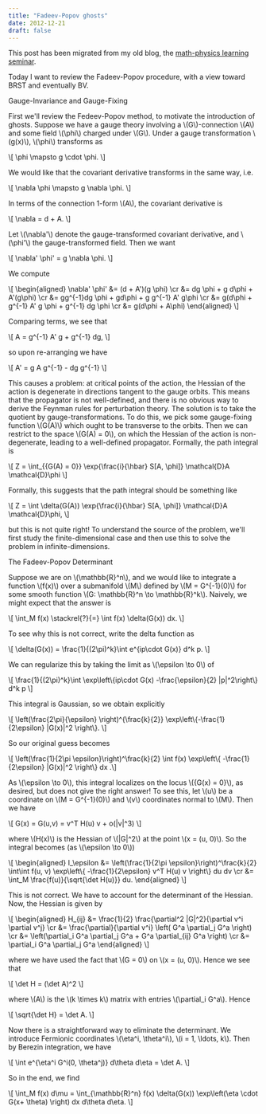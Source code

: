 ```yaml
---
title: "Fadeev-Popov ghosts"
date: 2012-12-21
draft: false
---
```


This post has been migrated from my old blog, the [math-physics learning seminar](https://mathphysseminar.blogspot.com/).


Today I want to review the Fadeev-Popov procedure, with a view toward BRST and eventually BV.


Gauge-Invariance and Gauge-Fixing


First we'll review the Fedeev-Popov method, to motivate the introduction of ghosts. Suppose we have a gauge theory involving a \\(G\\)-connection \\(A\\) and some field \\(\phi\\) charged under \\(G\\). Under a gauge transformation \\(g(x)\\), \\(\phi\\) transforms as

\\[ \phi \mapsto g \cdot \phi. \\]

We would like that the covariant derivative transforms in the same way, i.e.

\\[ \nabla \phi \mapsto g \nabla \phi. \\]

In terms of the connection 1-form \\(A\\), the covariant derivative is

\\[ \nabla = d + A. \\]

Let \\(\nabla'\\) denote the gauge-transformed covariant derivative, and \\(\phi'\\) the gauge-transformed field. Then we want

\\[ \nabla' \phi' = g \nabla \phi. \\]

We compute

\\[ \\begin{aligned}
\nabla' \phi' &= (d + A')(g \phi) \cr
&= dg \phi + g d\phi + A'(g\phi) \cr
&= gg^{-1}dg \phi + gd\phi + g g^{-1} A' g\phi \cr
&= g(d\phi + g^{-1} A' g \phi + g^{-1} dg \phi \cr
&= g(d\phi + A\phi)
\\end{aligned} \\]

Comparing terms, we see that

\\[ A = g^{-1} A' g + g^{-1} dg, \\]

so upon re-arranging we have

\\[ A' = g A g^{-1} - dg g^{-1} \\]


This causes a problem: at critical points of the action, the Hessian of the action is degenerate in directions tangent to the gauge orbits. This means that the propagator is not well-defined, and there is no obvious way to derive the Feynman rules for perturbation theory. The solution is to take the quotient by gauge-transformations. To do this, we pick some gauge-fixing function \\(G(A)\\) which ought to be transverse to the orbits. Then we can restrict to the space \\(G(A) = 0\\), on which the Hessian of the action is non-degenerate, leading to a well-defined propagator. Formally, the path integral is

\\[ Z = \int_{\{G(A) = 0\}} \exp{\frac{i}{\hbar} S[A, \phi]} \mathcal{D}A \mathcal{D}\phi  \\]

Formally, this suggests that the path integral should be something like

\\[ Z = \int \delta(G(A)) \exp{\frac{i}{\hbar} S[A, \phi]} \mathcal{D}A \mathcal{D}\phi, \\]

but this is not quite right! To understand the source of the problem, we'll first study the finite-dimensional case and then use this to solve the problem in infinite-dimensions.



The Fadeev-Popov Determinant


Suppose we are on \\(\mathbb{R}^n\\), and we would like to integrate a function \\(f(x)\\) over a submanifold \\(M\\) defined by \\(M = G^{-1}(0)\\) for some smooth function \\(G: \mathbb{R}^n \to \mathbb{R}^k\\). Naively, we might expect that the answer is

\\[ \int_M f(x) \stackrel{?}{=} \int f(x) \delta(G(x)) dx. \\]

To see why this is not correct, write the delta function as

\\[ \delta(G(x)) = \frac{1}{(2\pi)^k}\int e^{ip\cdot G(x)} d^k p. \\]

We can regularize this by taking the limit as \\(\epsilon \to 0\\) of

\\[ \frac{1}{(2\pi)^k}\int \exp\left\\{ip\cdot G(x) -\frac{\epsilon}{2} |p|^2\right\\} d^k p \\]

This integral is Gaussian, so we obtain explicitly

\\[ \left(\frac{2\pi}{\epsilon} \right)^{\frac{k}{2}} \exp\left\\{-\frac{1}{2\epsilon} |G(x)|^2 \right\\}. \\]

So our original guess becomes

\\[ \left(\frac{1}{2\pi \epsilon}\right)^\frac{k}{2} \int f(x) \exp\left\\{ -\frac{1}{2\epsilon} |G(x)|^2 \right\\} dx .\\]

As \\(\epsilon \to 0\\), this integral localizes on the locus \\(\{G(x) = 0\}\\), as desired, but does not give the right answer! To see this, let \\(u\\) be a coordinate on \\(M = G^{-1}(0)\\) and \\(v\\) coordinates normal to \\(M\\). Then we have

\\[ G(x) = G(u,v) = v^T H(u) v + o(|v|^3) \\]

where \\(H(x)\\) is the Hessian of \\(|G|^2\\) at the point \\(x = (u, 0)\\). So the integral becomes (as \\(\epsilon \to 0\\))

\\[ \\begin{aligned}
I_\epsilon &= \left(\frac{1}{2\pi \epsilon}\right)^\frac{k}{2} \int\int
 f(u, v) \exp\left\\{ -\frac{1}{2\epsilon} v^T H(u) v \right\\} du dv \cr
&= \int_M \frac{f(u)}{\sqrt{\det H(u)}} du.
\\end{aligned} \\]

This is not correct. We have to account for the determinant of the Hessian. Now, the Hessian is given by

\\[ \\begin{aligned}
H_{ij} &= \frac{1}{2} \frac{\partial^2 |G|^2}{\partial v^i \partial v^j} \cr
&= \frac{\partial}{\partial v^i} \left( G^a \partial_j G^a \right) \cr
&=  \left(\partial_i G^a \partial_j G^a + G^a \partial_{ij} G^a \right) \cr
&=  \partial_i G^a \partial_j G^a
\\end{aligned} \\]

where we have used the fact that \\(G = 0\\) on \\(x = (u, 0)\\). Hence we see that

\\[ \det H = (\det A)^2 \\]

where \\(A\\) is the \\(k \times k\\) matrix with entries \\(\partial_i G^a\\). Hence

\\[ \sqrt{\det H} = \det A. \\]

Now there is a straightforward way to eliminate the determinant. We introduce Fermionic coordinates \\(\eta^i, \theta^i\\), \\(i = 1, \ldots, k\\). Then by Berezin integration, we have

\\[ \int e^{\eta^i G^i(0, \theta^j)} d\theta d\eta = \det A. \\]

So in the end, we find

\\[ \int_M f(x) d\mu = \int_{\mathbb{R}^n}
f(x) \delta(G(x)) \exp\left(\eta \cdot G(x+ \theta) \right)
 dx d\theta d\eta. \\]

